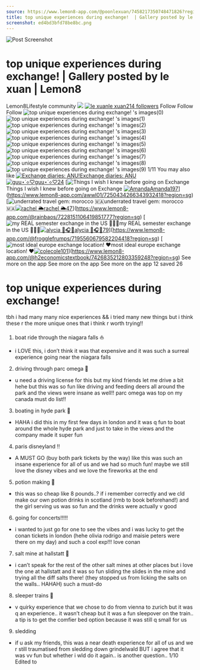 ```yaml
---
source: https://www.lemon8-app.com/@poonlexuan/7458217350748471826?region=sg
title: top unique experiences during exchange!  | Gallery posted by le xuan | Lemon8
screenshot: ed4bd3bfd78be8bc.png
---
```



![Post Screenshot](ed4bd3bfd78be8bc.png)
# top unique experiences during exchange!  | Gallery posted by le xuan | Lemon8
[](https://www.lemon8-app.com/feed/foryou?region=sg)
Lemon8Lifestyle community
[](https://www.lemon8-app.com/search/sug?region=sg)![](https://lemon8.onelink.me/FMQw?pid=website_direct&af_force_dp=false&af_dp=snssdk2657%3A%2F%2Farticle_detail_page%3Fgroup_id%3D7458217350748471826%26pid%3Dwebsite_direct&retargeting=true&ab_version=73512074&af_web_dp=https%3A%2F%2Fplay.google.com%2Fstore%2Fapps%2Fdetails%3Fid%3Dcom.bd.nproject&amp_extra=%7B%22seo_page_id%22%3A%22652255685116956927%22%2C%22traffic_type%22%3A%22website_direct%22%2C%22web_id%22%3A%227481734122085565970%22%2C%22enter_position%22%3A%22smart_banner%22%2C%22enter_page_id%22%3A%227458217350748471826%22%2C%22enter_page_type%22%3A%22article%22%7D)
[![le xuan](https://p16-lemon8-sign-sg.tiktokcdn.com/user-avatar-alisg/3705d37e63c87c2bdd2acd9a5086d2f2~tplv-sdweummd6v-shrink:120:0:q75.webp?lk3s=66c60501&source=feed_user&x-expires=1744588800&x-signature=P%2F6TxiJkOiAV8wYcIU936hIAik8%3D)](https://www.lemon8-app.com/@poonlexuan?region=sg)[le xuan214 followers](https://www.lemon8-app.com/@poonlexuan?region=sg)
Follow
Follow
Follow
![top unique experiences during exchange! 's images\(0\)](https://p16-lemon8-sign-sg.tiktokcdn.com/tos-alisg-v-a3e477-sg/og1BSPYNIKfdJLWEJAgIAAD1xTAAE8GG7QJebe~tplv-sdweummd6v-wap-logo-v1:QHBvb25sZXh1YW4=:1080:0.webp?lk3s=66c60501&source=wap_large_logo_image&x-expires=1744588800&x-signature=UGUHOjoFkCKvUG2Wto676fjWdro%3D)
![top unique experiences during exchange! 's images\(1\)](https://p16-lemon8-sign-sg.tiktokcdn.com/tos-alisg-v-a3e477-sg/ocA16dlNGICkfAGSJJLAgibTeEeCPADEIxAY7A~tplv-sdweummd6v-wap-logo-v1:QHBvb25sZXh1YW4=:1080:0.webp?lk3s=66c60501&source=wap_large_logo_image&x-expires=1744588800&x-signature=s2LuKZDiYZGLs2EXvTNfUO7bxhc%3D)
![top unique experiences during exchange! 's images\(2\)](https://p16-lemon8-sign-sg.tiktokcdn.com/tos-alisg-v-a3e477-sg/ocpgDfjJ9EmQIk6fGAngFCsAEHtOEAkgCBmAaw~tplv-sdweummd6v-wap-logo-v1:QHBvb25sZXh1YW4=:1080:0.webp?lk3s=66c60501&source=wap_large_logo_image&x-expires=1744588800&x-signature=0MNJRdiEMYJT4787AkrNs18jJnM%3D)
![top unique experiences during exchange! 's images\(3\)](https://p16-lemon8-sign-sg.tiktokcdn.com/tos-alisg-v-a3e477-sg/oMAa6OkGDICkhAjpEkFAQgtJfCfTnABEEQgs9g~tplv-sdweummd6v-wap-logo-v1:QHBvb25sZXh1YW4=:1080:0.webp?lk3s=66c60501&source=wap_large_logo_image&x-expires=1744588800&x-signature=NQccV6gX7qzTIV%2BxWaWqZYVdUrU%3D)
![top unique experiences during exchange! 's images\(4\)](https://p16-lemon8-sign-sg.tiktokcdn.com/tos-alisg-v-a3e477-sg/ocO9sgACGFkiECQAanjJt1gApEEofBfDIA6knd~tplv-sdweummd6v-wap-logo-v1:QHBvb25sZXh1YW4=:1080:0.webp?lk3s=66c60501&source=wap_large_logo_image&x-expires=1744588800&x-signature=p3Z0wt6d0UsBprR03KTasUDYvUQ%3D)
![top unique experiences during exchange! 's images\(5\)](https://p16-lemon8-sign-sg.tiktokcdn.com/tos-alisg-v-a3e477-sg/oMIb1eQBGEnYAuGJEAeGLNJgASIfJAOTDdAP17~tplv-sdweummd6v-wap-logo-v1:QHBvb25sZXh1YW4=:1080:0.webp?lk3s=66c60501&source=wap_large_logo_image&x-expires=1744588800&x-signature=TEuyAws%2BeVO8KAqR9uMn0XcRUkY%3D)
![top unique experiences during exchange! 's images\(6\)](https://p16-lemon8-sign-sg.tiktokcdn.com/tos-alisg-v-a3e477-sg/osAAflEIEBgnJ5gfs6FQAECkkkpa69EGDCOtAj~tplv-sdweummd6v-wap-logo-v1:QHBvb25sZXh1YW4=:1080:0.webp?lk3s=66c60501&source=wap_large_logo_image&x-expires=1744588800&x-signature=c9QpNo%2BXRgk3vuIbZ7Ik3gRIWXY%3D)
![top unique experiences during exchange! 's images\(7\)](https://p16-lemon8-sign-sg.tiktokcdn.com/tos-alisg-v-a3e477-sg/oglp8AQDnC6jfZkFEAAOIEEG9BaAfglgstIkCJ~tplv-sdweummd6v-wap-logo-v1:QHBvb25sZXh1YW4=:1080:0.webp?lk3s=66c60501&source=wap_large_logo_image&x-expires=1744588800&x-signature=kwG1l2HHtIWkB%2FIavrnsDnAKd6o%3D)
![top unique experiences during exchange! 's images\(8\)](https://p16-lemon8-sign-sg.tiktokcdn.com/tos-alisg-v-a3e477-sg/ogItpQnEODpGkJmADBEkfgFCGAACagfjE69Ask~tplv-sdweummd6v-wap-logo-v1:QHBvb25sZXh1YW4=:1080:0.webp?lk3s=66c60501&source=wap_large_logo_image&x-expires=1744588800&x-signature=yW%2BwGPRwQuNQv%2Fv2Z5iZvfsrWN0%3D)
![top unique experiences during exchange! 's images\(9\)](https://p16-lemon8-sign-sg.tiktokcdn.com/tos-alisg-v-a3e477-sg/oUFpkAzngEbkBfJAEjsOCt6CQlAfIgaA9GngED~tplv-sdweummd6v-wap-logo-v1:QHBvb25sZXh1YW4=:1080:0.webp?lk3s=66c60501&source=wap_large_logo_image&x-expires=1744588800&x-signature=eesLvjh646A%2B%2FZGRWOK3HF0Ywu8%3D)
1/11
You may also like
[![Exchange diaries: ANU!](https://p16-lemon8-sign-sg.tiktokcdn.com/tos-alisg-v-a3e477-sg/owGUDG8MghCfbJL7pDegaqgQkEeJrQPAWAAxAA~tplv-sdweummd6v-shrink:640:0:q50.webp?lk3s=66c60501&source=seo_middle_feed_list&x-expires=1773532800&x-signature=s%2F5EDmsJJlNVc5OWENIo4K2NwAI%3D)Exchange diaries: ANU![![guu⋆˙⟡♡](https://p16-lemon8-sign-sg.tiktokcdn.com/user-avatar-alisg/8ef5b27f19c59b339b6810de77959f8a~tplv-sdweummd6v-shrink:120:0:q75.jpeg?lk3s=66c60501&source=feed_user&x-expires=1744588800&x-signature=2Zow5YEr1q80SZ63hI9jK1qa8%2Bg%3D)guu⋆˙⟡♡24](https://www.lemon8-app.com/@guuuuendo?region=sg)](https://www.lemon8-app.com/@guuuuendo/7337628028941484545?region=sg)
[![Things I wish I knew before going on Exchange ](https://p16-lemon8-sign-sg.tiktokcdn.com/tos-alisg-v-a3e477-sg/ogAQAHfAbGqIJJu2eAePEXN5cz5P7E5kgIKDi3~tplv-sdweummd6v-shrink:640:0:q50.webp?lk3s=66c60501&source=seo_middle_feed_list&x-expires=1773532800&x-signature=09CU%2FmJ6ADqOaVI93ddPbMfqSg0%3D)Things I wish I knew before going on Exchange [![Amanda](https://p16-lemon8-sign-sg.tiktokcdn.com/user-avatar-alisg/ccb08e56efa0b117d298a64581c44826~tplv-sdweummd6v-shrink:120:0:q75.jpeg?lk3s=66c60501&source=feed_user&x-expires=1744588800&x-signature=aCiLaS2jgUF9h%2BS21ZpLv4cQV0U%3D)Amanda197](https://www.lemon8-app.com/awwl01?region=sg)](https://www.lemon8-app.com/awwl01/7250434266343932418?region=sg)
[![underrated travel gem: morocco 🇲🇦](https://p16-lemon8-sign-sg.tiktokcdn.com/tos-alisg-v-a3e477-sg/ff8cb2bf3660471ca0cae3fac31a40df~tplv-sdweummd6v-shrink:640:0:q50.webp?lk3s=66c60501&source=seo_middle_feed_list&x-expires=1773532800&x-signature=xuMFFJtNGRSALN%2FqqS7LASi1ymg%3D)underrated travel gem: morocco 🇲🇦[![rachel 🌥️](https://p16-lemon8-sign-sg.tiktokcdn.com/user-avatar-alisg/6a19ff8d224d83ac168eea3f46c5abd5~tplv-sdweummd6v-shrink:120:0:q75.jpeg?lk3s=66c60501&source=feed_user&x-expires=1744588800&x-signature=hjTOkxkqIvvpf4BIlF21y4AYgoQ%3D)rachel 🌥️47](https://www.lemon8-app.com/@rainbaos?region=sg)](https://www.lemon8-app.com/@rainbaos/7228151106419851777?region=sg)
[![my REAL semester exchange in the US 🤠🇺🇸](https://p16-lemon8-sign-sg.tiktokcdn.com/tos-alisg-v-a3e477-sg/877068cb87b042c2b263caeb9f77b42d~tplv-sdweummd6v-shrink:640:0:q50.webp?lk3s=66c60501&source=seo_middle_feed_list&x-expires=1773532800&x-signature=Uu7zEnPa7j8fkUOOd0mMgTqxVv0%3D)my REAL semester exchange in the US 🤠🇺🇸[![alycia 🫧🎧🤍](https://p16-lemon8-sign-sg.tiktokcdn.com/user-avatar-alisg/dd4c482074fe6fb47d2d0e6e02cc9665~tplv-sdweummd6v-shrink:120:0:q75.jpeg?lk3s=66c60501&source=feed_user&x-expires=1744588800&x-signature=lxVdJHpz3hg6tUTjXPT78KTJBFY%3D)alycia 🫧🎧🤍79](https://www.lemon8-app.com/@frogglefrumps?region=sg)](https://www.lemon8-app.com/@frogglefrumps/7195560679582204418?region=sg)
[![most ideal europe exchange location! ❤️](https://p16-lemon8-sign-sg.tiktokcdn.com/tos-alisg-v-a3e477-sg/okcXnBI7NADogdEREHA9CFVRfQF1tE3EYARpfA~tplv-sdweummd6v-shrink:640:0:q50.webp?lk3s=66c60501&source=seo_middle_feed_list&x-expires=1773532800&x-signature=eA0cm6RYT7LOzJ%2B2R%2F9HCJ60qLo%3D)most ideal europe exchange location! ❤️[![cole](https://p16-lemon8-sign-sg.tiktokcdn.com/user-avatar-alisg/01260d98a98ece06369a8d23d4af43a2~tplv-sdweummd6v-shrink:120:0:q75.jpeg?lk3s=66c60501&source=feed_user&x-expires=1744588800&x-signature=GPh0v%2BM1tHjKMTi8S19ysYOrSzE%3D)cole101](https://www.lemon8-app.com/@h2economicstextbook?region=sg)](https://www.lemon8-app.com/@h2economicstextbook/7426835212803359248?region=sg)
See more on the app
See more on the app
See more on the app
12 saved
26
# top unique experiences during exchange! 
tbh i had many many nice experiences && i tried many new things but i think these r the more unique ones that i think r worth trying!! 
1. boat ride through the niagara falls ⛵️
- i LOVE this, i don’t think it was that expensive and it was such a surreal experience going near the niagara falls 
2. driving through parc omega 🦌
- u need a driving license for this but my kind friends let me drive a bit hehe but this was so fun like driving and feeding deers all around the park and the views were insane as well!! parc omega was top on my canada must do list!! 
3. boating in hyde park 🛶
- HAHA i did this in my first few days in london and it was q fun to boat around the whole hyde park and just to take in the views and the company made it super fun 
4. paris disneyland ‼️
- A MUST GO (buy both park tickets by the way) like this was such an insane experience for all of us and we had so much fun! maybe we still love the disney vibes and we love the fireworks at the end 
5. potion making 🧪
- this was so cheap like 8 pounds..? if i remember correctly and we cld make our own potion drinks in scotland (rmb to book beforehand!) and the girl serving us was so fun and the drinks were actually v good 
6. going for concerts!!!!! 
- i wanted to just go for one to see the vibes and i was lucky to get the conan tickets in london (hehe olivia rodrigo and maisie peters were there on my day) and such a cool exp!!! love conan 
7. salt mine at hallstatt 🧂
- i can’t speak for the rest of the other salt mines at other places but i love the one at hallstatt and it was so fun sliding the slides in the mine and trying all the diff salts there! (they stopped us from licking the salts on the walls.. HAHAH) such a must-do 
8. sleeper trains 🚂
- v quirky experience that we chose to do from vienna to zurich but it was q an experience.. it wasn’t cheap but it was a fun sleepover on the train.. a tip is to get the comfier bed option because it was still q small for us 
9. sledding
- if u ask my friends, this was a near death experience for all of us and we r still traumatised from sledding down grindelwald BUT i agree that it was vv fun but whether i wld do it again.. is another question..
1/10 Edited to
#